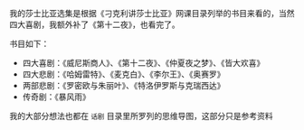 
我的莎士比亚选集是根据《刁克利讲莎士比亚》网课目录列举的书目来看的，当然四大喜剧，我额外补了《第十二夜》，也看完了。

书目如下：

* 四大喜剧：《威尼斯商人》、《第十二夜》、《仲夏夜之梦》、《皆大欢喜》
* 四大悲剧：《哈姆雷特》、《麦克白》、《李尔王》、《奥赛罗》
* 两部悲剧：《罗密欧与朱丽叶》、《特洛伊罗斯与克瑞西达》
* 传奇剧：《暴风雨》

我的大部分想法也都在 `话剧` 目录里所罗列的思维导图，这部分只是参考资料
